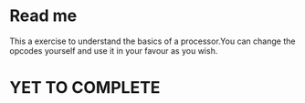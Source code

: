 # Read me
This a exercise to understand the basics of a processor.You can change the opcodes yourself and use it in your favour as you wish.

#  YET TO COMPLETE
